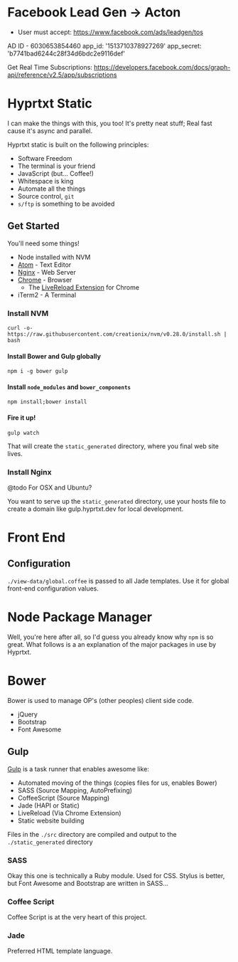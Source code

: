 # Facebook Lead Gen -> Acton

* User must accept: https://www.facebook.com/ads/leadgen/tos


AD ID - 6030653854460
app_id: '1513710378927269'
app_secret: 'b7741bad6244c28f34d6bdc2e9116def'


Get Real Time Subscriptions: https://developers.facebook.com/docs/graph-api/reference/v2.5/app/subscriptions




# Hyprtxt Static

I can make the things with this, you too! It's pretty neat stuff; Real fast cause it's async and parallel.

Hyprtxt static is built on the following principles:

* Software Freedom
* The terminal is your friend
* JavaScript (but... Coffee!)
* Whitespace is king
* Automate all the things
* Source control, `git`
* `s/ftp` is something to be avoided

## Get Started

You'll need some things!

* Node installed with NVM
* [Atom](https://atom.io/) - Text Editor
* [Nginx](https://www.nginx.com/) - Web Server
* [Chrome](https://www.google.com/chrome/) - Browser
  * The [LiveReload Extension](https://chrome.google.com/webstore/detail/livereload/jnihajbhpnppcggbcgedagnkighmdlei?hl=en) for Chrome
* iTerm2 - A Terminal

### Install NVM

`curl -o- https://raw.githubusercontent.com/creationix/nvm/v0.28.0/install.sh | bash`

#### Install Bower and Gulp globally

`npm i -g bower gulp`

#### Install `node_modules` and `bower_components`

`npm install;bower install`

#### Fire it up!

`gulp watch`

That will create the `static_generated` directory, where you final web site lives.

### Install Nginx

@todo For OSX and Ubuntu?

You want to serve up the `static_generated` directory, use your hosts file to create a domain like gulp.hyprtxt.dev for local development.

# Front End

## Configuration

`./view-data/global.coffee` is passed to all Jade templates. Use it for global front-end configuration values.

# Node Package Manager

Well, you're here after all, so I'd guess you already know why `npm` is so great. What follows is a an explanation of the major packages in use by Hyprtxt.

# Bower

Bower is used to manage OP's (other peoples) client side code.

* jQuery
* Bootstrap
* Font Awesome

## Gulp

[Gulp](http://gulpjs.com/) is a task runner that enables awesome like:

* Automated moving of the things (copies files for us, enables Bower)
* SASS (Source Mapping, AutoPrefixing)
* CoffeeScript (Source Mapping)
* Jade (HAPI or Static)
* LiveReload (Via Chrome Extension)
* Static website building

Files in the `./src` directory are compiled and output to the `./static_generated` directory

### SASS

Okay this one is technically a Ruby module. Used for CSS. Stylus is better, but Font Awesome and Bootstrap are written in SASS...

### Coffee Script

Coffee Script is at the very heart of this project.

### Jade

Preferred HTML template language.
